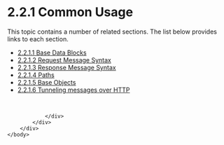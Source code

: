 <html dir="LTR" xmlns:mshelp="http://msdn.microsoft.com/mshelp" xmlns:ddue="http://ddue.schemas.microsoft.com/authoring/2003/5" xmlns:xlink="http://www.w3.org/1999/xlink" xmlns:tool="http://www.microsoft.com/tooltip">
    <head>
        <meta http-equiv="Content-Type" content="text/html; CHARSET=utf-8"></meta>
        <meta name="save" content="history"></meta>
        <title>2.2.1 Common Usage</title>
        <xml>
            <mshelp:toctitle title="2.2.1 Common Usage"></mshelp:toctitle>
            <mshelp:rltitle title="[MS-SSAS8]: Common Usage"></mshelp:rltitle>
            <mshelp:keyword index="A" term="98672cae-ec20-4964-87fe-2b1fe2970a97"></mshelp:keyword>
            <mshelp:attr name="DCSext.ContentType" value="open specification"></mshelp:attr>
            <mshelp:attr name="AssetID" value="98672cae-ec20-4964-87fe-2b1fe2970a97"></mshelp:attr>
            <mshelp:attr name="TopicType" value="kbRef"></mshelp:attr>
            <mshelp:attr name="DCSext.Title" value="[MS-SSAS8]: Common Usage" />
        </xml>
    </head>
    <body>
        <div id="header">
            <h1 class="heading">2.2.1 Common Usage</h1>
        </div>
        <div id="mainSection">
            <div id="mainBody">
                <div id="allHistory" class="saveHistory"></div>
                <div id="sectionSection0" class="section" name="collapseableSection">
                    <p>This topic contains a number of related sections. The list below provides links to each section.<br /></p><ul><li><span><a href="48b10ed4-1499-45e6-875b-f634b942f272.html">2.2.1.1 Base Data Blocks</a></span></li><li><span><a href="731b2d8d-a8bc-43b1-a5b9-a0f1b17afb37.html">2.2.1.2 Request Message Syntax</a></span></li><li><span><a href="34c425c0-485f-476a-9dbe-3cf017858602.html">2.2.1.3 Response Message Syntax</a></span></li><li><span><a href="617a169e-d9c9-4fff-a2e0-8b76bafa36ad.html">2.2.1.4 Paths</a></span></li><li><span><a href="16f7a473-db21-4b00-ae54-8616c69fb8ee.html">2.2.1.5 Base Objects</a></span></li><li><span><a href="a1f5ccfa-35e3-4052-ae96-ca61dd271ee0.html">2.2.1.6 Tunneling messages over HTTP</a></span></li></ul><p><br /></p>


                </div>
            </div>
        </div>
    </body>
</html>